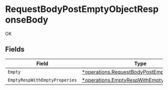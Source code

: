 # RequestBodyPostEmptyObjectResponseBody

OK


## Fields

| Field                                                                                                            | Type                                                                                                             | Required                                                                                                         | Description                                                                                                      |
| ---------------------------------------------------------------------------------------------------------------- | ---------------------------------------------------------------------------------------------------------------- | ---------------------------------------------------------------------------------------------------------------- | ---------------------------------------------------------------------------------------------------------------- |
| `Empty`                                                                                                          | [*operations.RequestBodyPostEmptyObjectEmpty](../../../pkg/models/operations/requestbodypostemptyobjectempty.md) | :heavy_minus_sign:                                                                                               | N/A                                                                                                              |
| `EmptyRespWithEmptyProperies`                                                                                    | [*operations.EmptyRespWithEmptyProperies](../../../pkg/models/operations/emptyrespwithemptyproperies.md)         | :heavy_minus_sign:                                                                                               | N/A                                                                                                              |